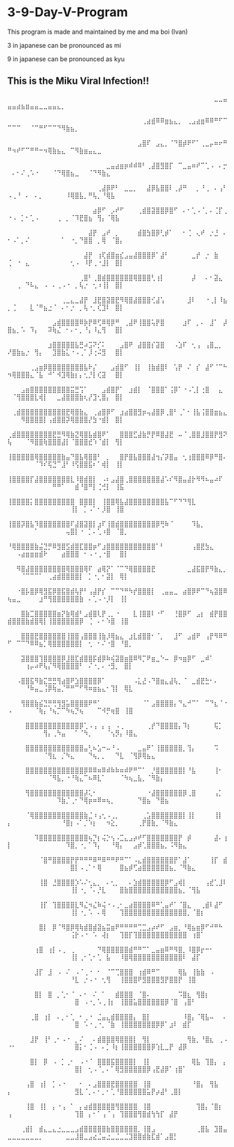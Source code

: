 # 3-9-Day-V-Program
This program is made and maintained by me and ma boi (Ivan)

3 in japanese can be pronounced as mi

9 in japanese can be pronounced as kyu

## This is the Miku Viral Infection!!

⠀⠀⠀⠀⠀⠀⠀⠀⠀⠀⠀⠀⠀⠀⠀⠀⠀⠀⠀⠀⠀⠀⠀⠀⠀⠀⠀⠀⠀⠀⠀⠀⠀⠀⠀⠀⠀⠀⠀⠀⠀⠀⠀⠀⠀⠀⣀⣀⣤⣤⣤⣴⣦⣶⣤⣤⣀⣀⣤⣤⣄⡀⠀⠀⠀⠀⠀⠀⠀⠀⠀⠀⠀⠀⠀⠀⠀⠀⠀⠀⠀⠀⠀⠀⠀⠀⠀⠀⠀⠀⠀⠀⠀⠀⠀⠀⠀⠀⠀⠀
⠀⠀⠀⠀⠀⠀⠀⠀⠀⠀⠀⠀⠀⠀⠀⠀⠀⠀⠀⠀⠀⠀⠀⠀⠀⠀⠀⠀⠀⠀⢀⣴⣾⠿⠿⣶⣦⣄⡀⠀⢀⣠⣴⣶⠿⠿⠛⠋⠉⠉⠉⠉⠀⠀⠈⠉⠛⠋⠉⠉⠙⠻⣷⣦⡀⠀⠀⠀⠀⠀⠀⠀⠀⠀⠀⠀⠀⠀⠀⠀⠀⠀⠀⠀⠀⠀⠀⠀⠀⠀⠀⠀⠀⠀⠀⠀⠀⠀⠀⠀
⠀⠀⠀⠀⠀⠀⠀⠀⠀⠀⠀⠀⠀⠀⠀⠀⠀⠀⠀⠀⠀⠀⠀⠀⠀⠀⠀⠀⠀⣠⣿⠏⠀⣠⣄⡀⠈⠙⣿⡾⠟⠋⠁⢀⣀⡤⠶⠖⠛⠛⠲⠞⠋⠉⠛⠛⠒⠲⢿⣷⣦⣄⠀⠉⠻⣷⣶⣤⣄⣀⠀⠀⠀⠀⠀⠀⠀⠀⠀⠀⠀⠀⠀⠀⠀⠀⠀⠀⠀⠀⠀⠀⠀⠀⠀⠀⠀⠀⠀⠀
⠀⠀⠀⠀⠀⠀⠀⠀⠀⠀⠀⠀⠀⠀⠀⠀⠀⠀⠀⠀⠀⠀⣀⣤⣴⣶⡶⠾⠾⠿⠃⢀⣼⣿⣻⣿⡏⠀⠉⣀⣤⠶⠞⠉⢁⠠⠀⠄⡒⠀⠄⠂⠌⢀⠡⠐⠀⠀⠀⠈⠙⢿⣿⣦⣀⠀⠀⠈⠙⠻⣷⣄⠀⠀⠀⠀⠀⠀⠀⠀⠀⠀⠀⠀⠀⠀⠀⠀⠀⠀⠀⠀⠀⠀⠀⠀⠀⠀⠀⠀
⠀⠀⠀⠀⠀⠀⠀⠀⠀⠀⠀⠀⠀⠀⠀⠀⠀⠀⠀⠀⢀⣼⡿⠟⠃⠀⣀⣀⡀⠀⠀⣼⡿⣧⣿⣿⠇⢀⡼⠛⠀⠀⡀⠘⢀⠀⠄⢠⠃⠠⢀⠘⠀⠄⠀⠄⡀⠀⠀⠀⠀⠀⠸⢿⣿⣧⡀⠛⢧⡀⠘⢿⣧⠀⠀⠀⠀⠀⠀⠀⠀⠀⠀⠀⠀⠀⠀⠀⠀⠀⠀⠀⠀⠀⠀⠀⠀⠀⠀⠀
⠀⠀⠀⠀⠀⠀⠀⠀⠀⠀⠀⠀⠀⠀⠀⠀⠀⠀⠀⣴⡿⠋⠀⡠⠞⠋⠀⠀⠀⢀⣾⣿⣽⣿⣿⡿⣿⠋⠀⠄⠂⢁⠠⠈⡀⠄⢈⡏⢀⠐⠠⠀⡁⠂⢁⠠⠀⠀⠀⠀⢀⠀⡀⠈⠹⣟⣿⣦⠀⢻⡄⠈⢿⣧⠀⠀⠀⠀⠀⠀⠀⠀⠀⠀⠀⠀⠀⠀⠀⠀⠀⠀⠀⠀⠀⠀⠀⠀⠀⠀
⠀⠀⠀⠀⠀⠀⠀⠀⠀⠀⠀⠀⠀⠀⠀⠀⠀⠀⣼⡟⠀⣠⠞⠀⡀⠀⠀⠀⠀⣾⣿⣳⣿⡿⢃⡾⠁⠀⠀⠂⢈⠀⢄⠞⠀⡐⣘⠀⠄⠂⠠⠁⡀⠌⠀⠀⠀⠀⠀⠀⠀⠁⠀⠐⡀⠙⣿⣿⠀⡀⢿⠀⠈⣿⡄⠀⠀⠀⠀⠀⠀⠀⠀⠀⠀⠀⠀⠀⠀⠀⠀⠀⠀⠀⠀⠀⠀⠀⠀⠀
⠀⠀⠀⠀⠀⠀⠀⠀⠀⠀⠀⠀⠀⠀⠀⠀⠀⣼⡟⠀⢰⢏⣾⣿⣶⣎⣠⣤⣼⣿⣿⣿⡿⠁⣼⠃⠀⠀⠀⠀⠀⣀⡞⠀⡐⠀⣷⠀⠀⢈⠀⠐⠀⣄⠀⠀⠀⠀⠀⠀⠀⠀⠀⢂⠠⠀⠸⡟⢀⠐⣸⡇⠀⣿⡇⠀⠀⠀⠀⠀⠀⠀⠀⠀⠀⠀⠀⠀⠀⠀⠀⠀⠀⠀⠀⠀⠀⠀⠀⠀
⠀⠀⠀⠀⠀⠀⠀⠀⠀⠀⠀⠀⠀⠀⠀⠀⢀⣿⠃⢀⣿⣾⣿⣿⣿⣿⣿⣿⢿⣿⣿⣿⢃⢰⡇⠀⠀⠀⠀⠀⠀⡼⠀⠀⠄⠂⣽⣄⠀⠀⠀⢀⠀⠙⠧⣄⠀⠠⠀⠄⢀⠠⠐⠀⡀⢧⡐⠀⢂⠰⢸⡇⠀⣿⡇⠀⠀⠀⠀⠀⠀⠀⠀⠀⠀⠀⠀⠀⠀⠀⠀⠀⠀⠀⠀⠀⠀⠀⠀⠀
⠀⠀⠀⠀⠀⠀⠀⠀⠀⠀⠀⠀⢀⣀⣄⣀⣼⡟⠀⣸⣟⣿⣽⣿⣟⠻⢿⣿⣼⣿⣿⣿⢊⣼⢡⠀⠀⠀⠀⠀⣸⠇⠀⠀⠐⢀⡇⠸⣦⡀⢈⠀⠀⠀⣇⠈⠛⣦⣐⠈⠀⠄⠂⡐⠀⡀⢧⠐⡀⢎⣹⠇⠀⣿⡇⠀⠀⠀⠀⠀⠀⠀⠀⠀⠀⠀⠀⠀⠀⠀⠀⠀⠀⠀⠀⠀⠀⠀⠀⠀
⠀⠀⠀⠀⠀⠀⠀⠀⠀⠀⣠⣾⣿⣿⣿⣿⠿⡷⡟⠿⢋⠿⢿⡿⠛⠀⢀⣼⠟⢸⣿⣿⢥⡟⣿⠀⠀⠀⠀⣰⠏⠀⡀⠄⠀⣸⠁⠀⡼⣿⣦⡀⠡⠀⠹⡄⠀⠀⠽⢷⣌⠀⠂⠄⠂⡀⠘⡄⠸⣄⢻⠀⠀⣿⡇⠀⠀⠀⠀⠀⠀⠀⠀⠀⠀⠀⠀⠀⠀⠀⠀⠀⠀⠀⠀⠀⠀⠀⠀⠀
⠀⠀⠀⠀⠀⠀⠀⠀⠀⣰⣿⣿⣿⣿⣿⣧⣛⠴⣩⠝⡊⠅⠀⠀⠀⣠⣿⠟⠀⣼⣿⣿⡎⣽⣿⠀⠀⠠⣱⠏⠀⢂⢠⠀⢠⣿⣀⡀⠀⠜⣿⣷⣦⡐⠀⢻⡄⠀⠀⣹⣿⣷⣅⠐⠠⢀⠁⡸⢐⠬⣻⠀⠀⣿⡇⠀⠀⠀⠀⠀⠀⠀⠀⠀⠀⠀⠀⠀⠀⠀⠀⠀⠀⠀⠀⠀⠀⠀⠀⠀
⠀⠀⠀⠀⠀⢀⣠⣶⡿⣿⣿⣿⣿⣿⣿⣿⣿⣧⠗⡌⠀⠀⠀⣠⣾⣿⠋⠀⢸⡇⠀⢸⣷⣾⣿⠇⠀⢡⡟⠀⠌⠀⡎⠀⣼⠋⠈⠉⠓⠲⢿⣿⣿⣿⣄⠈⣧⠀⠚⠁⠺⣹⢿⣷⡆⡄⢂⡘⡇⢎⣽⠀⠀⣿⡇⠀⠀⠀⠀⠀⠀⠀⠀⠀⠀⠀⠀⠀⠀⠀⠀⠀⠀⠀⠀⠀⠀⠀⠀⠀
⠀⠀⠀⣠⣶⣿⣿⣿⣿⣿⣿⣿⣿⣿⣭⣛⢩⠁⠀⠀⠀⣠⣾⣿⡟⠁⠀⣰⣾⡇⠀⠈⣿⣿⣿⠁⢨⡿⠁⠐⠠⢁⡇⢐⣿⠀⠀⣄⠀⠀⠈⢻⣿⣿⣿⣇⢾⡇⠀⠀⣀⣼⣿⣿⣿⣷⢆⡜⣹⢂⣿⡄⠀⣿⡇⠀⠀⠀⠀⠀⠀⠀⠀⠀⠀⠀⠀⠀⠀⠀⠀⠀⠀⠀⠀⠀⠀⠀⠀⠀
⠀⢀⣾⣿⣿⣿⣿⣿⣿⣿⣿⣿⣿⣟⢿⣿⣷⣄⠀⢀⣴⣿⡿⠋⠀⣰⣴⣿⣿⣻⡶⢤⣼⣿⡿⢀⣿⠃⢀⠁⠂⢸⣧⢨⣿⣿⣶⣦⣄⠀⠀⠀⠻⣿⣿⣿⣿⡇⢠⣾⣿⣿⡽⢿⣿⣿⣿⡜⣳⠐⣾⡇⠀⣿⡇⠀⠀⠀⠀⠀⠀⠀⠀⠀⠀⠀⠀⠀⠀⠀⠀⠀⠀⠀⠀⠀⠀⠀⠀
⢀⣾⣿⣿⣿⣿⣿⣿⣿⣿⣟⣛⠻⢿⣷⣝⢿⣿⣧⣾⣿⠟⠁⠀⠀⣿⣿⣿⣋⣼⣷⡛⡟⠿⣿⣼⣟⠀⠤⠈⢀⣿⣿⣸⣿⣿⡟⣻⠝⢧⠀⠀⠀⠈⠻⣿⣿⢷⣿⣿⣿⣼⡇⠈⣿⣿⣿⣞⠱⠈⣾⡇⠀⢻⡇⠀⠀⠀⠀⠀⠀⠀⠀⠀⠀⠀⠀⠀⠀⠀⠀⠀⠀⠀⠀⠀⠀⠀⠀
⢸⣿⣿⣿⣿⣿⢿⣿⣿⣿⣿⣿⣷⣤⠙⣿⣧⢿⣿⣿⠃⠀⡀⠀⠀⣿⡟⣿⣧⣿⣿⣿⣼⢲⡌⡽⣿⣤⠀⢂⢰⣿⣿⣿⠿⡿⠛⣿⠄⠀⠀⠀⠀⠀⠀⠈⠹⠎⢯⣙⠉⣸⠃⠸⢫⣿⣿⣯⠆⠁⢾⡇⠀⢸⡇⠀⠀⠀⠀⠀⠀⠀⠀⠀⠀⠀⠀⠀⠀⠀⠀⠀⠀⠀⠀⠀⠀⠀⠀⠀
⢸⣿⣿⣿⣿⡏⣼⣿⣿⣿⣿⣿⣿⣿⣇⠸⣿⣾⣿⡇⠀⠠⠆⣠⣼⣿⢀⣿⣿⣿⣿⣿⣿⣿⣼⠡⠎⠻⣿⣤⣼⡗⠻⠻⠦⣤⠴⠏⠀⠀⠀⠀⠀⠀⠀⠀⠀⠀⠀⠛⠛⠁⠀⠀⣾⠘⣿⠛⡇⢈⢚⡇⠀⢸⣯⠀⠀⠀⠀⠀⠀⠀⠀⠀⠀⠀⠀⠀⠀⠀⠀⠀⠀⠀⠀⠀⠀⠀⠀⠀
⢸⣿⣿⣿⣿⡅⣿⣿⣿⣿⣿⣿⣿⣿⣿⠀⣿⣿⣿⡇⠀⢸⣿⣿⢿⣧⣼⣿⣿⣿⣿⣿⣿⣿⣿⣧⠉⠋⠙⠙⢻⣇⠀⠀⠀⠀⠀⠀⠀⠀⠀⠀⠀⠀⠀⠀⠀⠀⠀⠀⠀⠀⠀⢸⡇⠀⡁⠠⠁⠂⡸⣿⠀⢸⣿⠀⠀⠀⠀⠀⠀⠀⠀⠀⠀⠀⠀⠀⠀⠀⠀⠀⠀⠀⠀⠀⠀⠀⠀⠀
⢸⣿⣿⡽⣿⣧⠹⣿⣿⣿⣿⣿⣿⣿⠏⣼⣿⣽⣿⡇⣰⠏⢸⣿⣾⣿⣿⣿⣿⣿⣿⣿⣿⡿⢛⠷⠈⠀⠀⠀⠀⠹⣧⡀⠀⠀⠀⠀⠀⠀⠀⠀⠀⠀⠀⠁⠀⠀⠀⠀⠀⠀⢤⣿⡇⠐⠀⡁⠄⢁⠰⣿⠀⠈⣿⡀⠀⠀⠀⠀⠀⠀⠀⠀⠀⠀⠀⠀⠀⠀⠀⠀⠀⠀⠀⠀⠀⠀⠀⠀
⠘⢿⣿⣿⣿⣿⣷⣬⣙⡛⠿⣻⣿⣫⣾⣿⣏⣿⣿⡶⠋⣰⣿⣿⣿⣿⣿⣿⣿⣿⣿⣿⣿⠁⠃⠀⠀⠀⠀⠀⠀⢠⣿⣟⣳⣄⠀⠀⠀⠀⠀⠠⣴⣶⣶⣶⣾⠗⠀⠀⠀⣴⣿⣿⣿⠀⠂⠠⠐⢀⠐⣿⠀⠀⣿⡇⠀⠀⠀⠀⠀⠀⠀⠀⠀⠀⠀⠀⠀⠀⠀⠀⠀⠀⠀⠀⠀⠀⠀⠀
⠀⠀⠻⣿⣼⣿⣿⣿⣿⣿⣿⣿⣿⢿⣿⣿⣿⢿⠏⠀⣴⢿⡝⠁⠈⠉⠙⢿⣿⣿⣿⣿⣟⠀⠀⠀⠀⠀⠀⠀⣀⣼⣯⣿⡟⠻⣷⣄⡀⠀⠀⠀⠈⠉⠉⠉⠁⠀⢀⣴⣾⣿⣿⣿⣿⡇⠀⡁⠐⡀⠂⣽⡇⠀⢿⡇⠀⠀⠀⠀⠀⠀⠀⠀⠀⠀⠀⠀⠀⠀⠀⠀⠀⠀⠀⠀⠀⠀⠀⠀
⠀⠀⠐⣿⡧⣿⡿⢿⣻⣯⡿⣿⣯⣿⣾⢧⡟⠃⢠⣼⡟⡎⠀⠉⠉⠙⠛⠳⡞⣿⣿⣿⡇⠀⢀⣤⣤⣀⠀⣴⣿⡿⠟⠉⠙⢦⣽⣿⠿⢦⣤⣀⠀⠀⠀⠀⣰⠛⢻⣿⣿⣿⣿⣿⣿⣷⠀⠄⢁⠠⠐⡸⡇⠀⢸⡇⠀⠀⠀⠀⠀⠀⠀⠀⠀⠀⠀⠀⠀⠀⠀⠀⠀⠀⠀⠀⠀⠀⠀⠀
⠀⠀⠀⣿⣷⣉⣿⣿⣿⣿⣿⣶⡝⣷⢿⣾⠃⣠⣾⣿⢇⡟⢀⡀⠐⠀⠀⠀⣇⢸⣿⣿⠇⠐⠋⠀⠀⢘⣿⡿⠋⠀⣠⡆⠀⣾⡟⣿⣿⣾⣿⣿⣿⣷⣾⣿⢿⡇⢸⣿⣿⣿⣿⣿⣿⡿⠀⢈⠀⠄⠂⠱⣿⠀⢸⣿⠀⠀⠀⠀⠀⠀⠀⠀⠀⠀⠀⠀⠀⠀⠀⠀⠀⠀⠀⠀⠀⠀⠀⠀
⠀⠀⠀⣿⣿⣿⣟⣿⣿⣿⣿⣿⣿⢸⣿⣿⢠⣿⣿⣿⢸⣷⡸⢿⣦⣄⠀⣰⣇⣾⣿⣿⠂⠈⡀⠀⠀⣸⠋⠀⣠⣾⠟⠀⢠⡟⠻⠿⠛⠋⠀⠉⠉⠙⠿⠿⣦⡁⢿⣿⣿⣿⣿⣿⣿⡇⠀⢂⠀⠂⠌⠐⣿⠀⠘⣿⡀⠀⠀⠀⠀⠀⠀⠀⠀⠀⠀⠀⠀⠀⠀⠀⠀⠀⠀⠀⠀⠀⠀⠀
⠀⠀⠀⣽⣿⣿⣿⢹⣿⣿⣿⣿⡿⣸⣿⣏⣾⣿⣿⡯⣾⡿⠷⢮⣽⣿⣶⣿⠿⠻⡉⠟⣶⣀⠑⠤⠀⡿⠲⣶⡿⠋⠀⣀⠾⠁⠀⠀⠀⠀⠀⠀⠀⢰⡤⠴⠟⢧⡌⠻⢿⣿⣿⣿⣿⠃⠀⠌⠐⡀⠄⠐⣻⡀⠀⣿⡇⠀⠀⠀⠀⠀⠀⠀⠀⠀⠀⠀⠀⠀⠀⠀⠀⠀⠀⠀⠀⠀⠀⠀
⠀⠀⠠⣿⣿⣯⠻⣷⣍⣛⣛⢻⣴⣿⠟⣱⣿⣿⣿⣿⡿⠁⠀⠀⠀⠀⠀⠀⠠⣅⣜⠠⠙⣿⣶⣄⣼⢧⡀⠈⠀⣀⣾⣟⣓⠂⠄⠀⠀⠀⠀⠀⠀⠘⠷⣤⣀⢨⡿⢷⣤⡈⠛⠛⠉⠋⠻⠶⣶⣦⣄⠂⢹⡇⠀⢿⣇⠀⠀⠀⠀⠀⠀⠀⠀⠀⠀⠀⠀⠀⠀⠀⠀⠀⠀⠀⠀⠀⠀⠀
⠀⠀⠀⢻⣿⣿⣷⣮⣙⡛⢛⢻⣻⣥⣿⣿⣿⣿⠟⠛⠁⠀⠀⠀⠀⠀⠀⠀⠀⠀⠈⠁⣠⣿⣿⣿⣿⡄⠙⣄⠚⠉⠁⠀⠉⠙⣆⠈⠐⠠⠀⠀⠀⠀⠀⠈⢷⡄⠘⢦⡉⠉⠳⢦⡙⢦⠀⠀⠀⠉⠺⡛⢶⣿⠀⢸⣿⠀⠀⠀⠀⠀⠀⠀⠀⠀⠀⠀⠀⠀⠀⠀⠀⠀⠀⠀⠀⠀⠀⠀
⠀⠀⠀⠀⣿⣿⣿⣿⣿⣿⣿⣿⣿⣿⣿⣿⡿⢁⠠⢠⠀⡄⢠⠀⠠⢀⠀⠀⠀⠀⠀⢀⡞⠙⣿⣿⣿⣿⡄⠹⡆⠀⠀⠀⠀⠀⢯⡁⠀⠀⠀⠀⠀⠀⠀⠀⠀⢻⡄⢀⠳⣤⠀⠀⠁⠈⠳⡀⠀⠀⠀⠈⢢⡻⡄⠸⣿⣄⠀⠀⠀⠀⠀⠀⠀⠀⠀⠀⠀⠀⠀⠀⠀⠀⠀⠀⠀⠀⠀⠀
⠀⠀⠀⠀⣿⣿⣿⣿⣿⣿⣿⣿⣿⣿⣿⣿⣿⣤⢃⠦⣡⠒⠤⠘⠠⠀⠀⠀⠀⣀⣤⠟⠁⢸⣿⣿⣿⣿⣿⡀⢹⡄⠀⠀⠀⠀⠩⠀⠀⠀⠀⠀⠀⠀⠀⠀⠀⠈⢻⣆⠀⡈⠳⣄⠀⠀⠀⠙⢦⡀⡀⠀⠀⠙⣇⠀⠈⢻⡿⢿⣦⣄⠀⠀⠀⠀⠀⠀⠀⠀⠀⠀⠀⠀⠀⠀⠀⠀⠀⠀
⠀⠀⠀⠀⣿⣿⣿⣿⣿⣿⣿⣿⣿⣿⣿⣿⣿⡿⠿⠿⠶⠿⠾⠷⠷⠶⠾⠟⠛⠉⠁⠀⡘⣿⣿⣿⣿⣿⣿⡇⠘⣧⠀⠀⠀⠀⢸⠂⠀⠀⠀⠀⠀⠀⠀⠀⠀⠀⠈⠻⣧⡀⠐⠘⢷⣄⠉⠦⠿⣇⠁⠀⠀⠀⠈⠳⢦⣀⣧⡀⠈⠻⣷⡄⠀⠀⠀⠀⠀⠀⠀⠀⠀⠀⠀⠀⠀⠀⠀⠀
⠀⠀⠀⠀⢻⣿⣿⣿⣿⣿⣿⣿⣿⣿⣿⣿⣿⡼⢅⠂⠀⠀⠀⠀⠀⠀⠀⠀⠀⠀⠀⠐⣼⣿⣿⣿⣿⣿⣿⡿⢀⣿⠀⠀⠀⠀⢠⡁⠀⠀⠀⠀⠀⠀⠀⠀⠀⠀⠀⠀⠹⣷⡈⢀⠂⠙⢿⡶⠶⠿⠶⢦⡀⠀⠀⠀⠀⠀⠙⣿⣦⠀⠙⣿⣦⠀⠀⠀⠀⠀⠀⠀⠀⠀⠀⠀⠀⠀⠀⠀
⠀⠀⠀⠀⠈⢿⣿⣿⣿⣿⣿⣿⣿⣿⣿⣿⣿⣷⣈⠰⢠⢂⠠⢀⡀⠀⠀⠀⠀⠀⢀⣡⣿⣿⣿⣿⣿⣿⣿⡇⢸⡇⠀⠀⠀⠀⢸⡇⠀⡄⠀⠀⠀⠀⠀⠀⠀⠀⠀⠀⠀⠘⣿⡆⠠⠁⡈⠱⡆⠀⠀⠲⣕⡀⠀⠀⠀⠀⢀⡟⣿⣷⡀⠈⠻⣷⣄⠀⠀⠀⠀⠀⠀⠀⠀⠀⠀⠀⠀⠀
⠀⠀⠀⠀⠀⠀⠹⣿⣿⣿⣿⣿⣿⣿⣿⣿⣿⣿⢦⡙⡆⢬⡑⢢⠠⣉⣄⣠⡴⠞⠋⣿⣿⣿⣿⣿⣿⣿⡟⠀⡾⠀⠀⠀⠀⠀⣼⠄⢰⡇⠀⠀⠀⠀⠀⠀⠀⠀⠀⠀⠀⠀⠹⣿⡀⠐⡀⠁⠹⡄⠀⠀⠘⢿⡄⠀⠀⣠⡾⢁⣿⣿⣿⣦⡀⠨⠻⣷⣄⠀⠀⠀⠀⠀⠀⠀⠀⠀⠀⠀
⠀⠀⠀⠀⠀⠀⠀⠈⣿⠛⣿⣿⣿⣿⡟⡟⠛⠛⠛⠿⠛⠿⠛⠛⠟⠛⠉⠁⠠⣄⣾⣿⣿⣿⣿⣿⣿⡟⠁⣼⠁⠀⠀⠀⠀⢸⡏⠀⣾⠀⠀⠀⠀⠀⠀⠀⠀⠀⠀⠀⠀⠀⠀⣿⡇⠠⢀⠁⠂⢿⠀⠀⠀⠀⣿⣦⡾⢋⣴⣿⣿⣿⣿⣿⣿⣦⡀⠈⠻⣷⣄⠀⠀⠀⠀⠀⠀⠀⠀⠀
⠀⠀⠀⠀⠀⠀⠀⢸⣿⠀⣘⣿⣿⣿⣿⡱⠡⠌⢂⣄⡀⠀⠄⢂⡀⠀⠀⠄⣱⣾⣿⣿⣿⣿⣿⡿⠋⣠⢾⡇⠀⠀⠀⠀⢠⣞⢁⣸⠇⠀⠀⠀⠀⠀⠀⠀⠀⠀⠀⠀⠀⠀⠀⢸⡇⠐⡀⠈⠄⡘⣇⠀⠀⠀⣿⣷⣿⣿⣿⣿⣿⣿⣿⣿⣿⣿⣿⣦⡀⠈⢻⣧⠀⠀⠀⠀⠀⠀⠀⠀
⠀⠀⠀⠀⠀⠀⠀⢸⡏⠀⢹⣿⣿⣿⣿⣇⠻⣌⠲⣌⠷⢬⠐⠠⢀⠂⣀⣴⣿⣿⣿⣿⠿⠛⢁⣤⠞⠁⠈⣿⣄⠀⠀⢀⣾⠇⣼⠋⠀⠀⠀⠀⠀⠀⠀⠀⠀⠀⠀⠀⠀⠀⠀⢸⡇⠐⡀⠡⠀⠄⢿⠀⠀⠀⢹⣿⣿⣿⣿⣿⣿⣿⣿⣿⣿⣿⣿⣿⣿⡀⠈⣿⡆⠀⠀⠀⠀⠀⠀⠀
⠀⠀⠀⠀⠀⠀⠀⣿⡇⠀⡿⠈⠻⣿⡿⢿⢷⣾⣿⣾⣽⣦⣭⣶⠟⠛⠛⠛⠛⢉⣉⣠⡴⠞⠋⠀⣠⣶⡀⠘⢿⣦⣶⡿⠋⠚⠛⠓⠀⠀⠀⠀⠀⠀⠀⠀⠀⠀⠀⠀⠀⠀⠀⢨⡗⠠⠐⠀⠡⠀⢼⡆⠀⠀⢹⣿⡏⢹⣿⣿⣿⣿⣿⣿⣿⣿⣿⣿⣿⠀⢰⣿⠁⠀⠀⠀⠀⠀⠀⠀
⠀⠀⠀⠀⠀⠀⢰⣿⠀⢰⡇⠠⢀⠀⢀⠀⠀⠀⠀⠀⠙⢿⣿⣿⣿⣿⣿⣾⠛⠛⠉⠁⣀⣤⣶⠿⠛⠻⣿⡀⠸⣿⡿⡖⠒⠂⠀⠀⠀⠀⠀⠀⠀⠀⠀⠀⠀⠀⠀⠀⠀⠀⠀⢸⡇⢀⠂⢁⠂⢁⠀⣧⠀⠀⠸⣿⢿⣿⣿⣿⣿⣿⣿⣿⣿⣿⣿⣿⠇⠀⣼⡏⠀⠀⠀⠀⠀⠀⠀⠀
⠀⠀⠀⠀⠀⠀⣸⡏⠀⣸⠀⠠⠀⠌⠀⠠⠈⢀⠐⠀⠂⠀⠈⠉⢉⣿⣿⣿⠀⢰⣾⠿⠛⠉⠀⠀⠀⠀⢿⣧⠀⢸⣷⣷⠀⠠⠀⠀⠀⠀⠀⠀⠀⠀⠀⠀⠀⠀⠀⠀⠀⠀⠀⠘⣇⠀⡐⠠⠐⠀⢂⢻⠀⠀⢸⣿⣿⣿⠟⣻⣿⣿⣿⣻⡟⣿⣿⡟⠀⢸⣿⠀⠀⠀⠀⠀⠀⠀⠀⠀
⠀⠀⠀⠀⠀⠀⣿⡇⠀⣿⠀⡀⢁⠂⠈⠀⠄⠂⠀⠌⠀⠁⠀⠀⣾⣿⣿⣿⠀⠈⣿⠄⠀⠀⠀⠀⠀⠀⠩⣿⣆⠀⢻⣿⡆⠀⠀⠀⠀⠀⠀⠀⠀⠀⠀⠀⠀⠀⠀⠀⠀⠀⠀⠀⣿⠀⠠⠐⡀⠡⢀⢸⡆⠀⢸⣿⣿⣥⣿⣿⣿⣿⣿⣿⡿⠈⣿⠀⢠⣿⠃⠀⠀⠀⠀⠀⠀⠀⠀⠀
⠀⠀⠀⠀⠀⢀⣿⠀⢰⡇⠀⠄⡀⠂⢁⠀⠂⢀⠐⠀⣈⣤⣄⣾⣿⣿⣿⣿⡄⠀⣿⡇⠀⠀⠀⠀⠀⠀⠀⠸⣿⡄⠈⢿⣧⠤⠀⠀⠄⠀⠀⠀⠀⠀⠀⠀⠀⠀⠀⠀⠀⠀⠀⠀⣿⠀⠡⠐⢀⠐⡀⠈⣷⠀⢸⣿⣿⣿⣿⣿⣿⣿⡿⡿⠁⣰⠇⠀⣾⡏⠀⠀⠀⠀⠀⠀⠀⠀⠀⠀
⠀⠀⠀⠀⠀⣸⡟⠀⢸⠃⢀⠂⠠⠐⠀⡀⠌⠀⠀⠄⣾⣿⣿⣿⢿⣿⣿⣿⡇⠀⢻⡇⠀⠀⠀⠀⠀⠀⠀⠀⢻⣷⡀⠘⣿⣆⠀⢀⠠⠐⠂⠀⠀⠀⠀⠀⠀⠀⠀⠀⠀⠀⠀⠀⣿⡅⠂⢈⠠⠀⠄⡁⠸⡆⢸⣿⣿⣿⣿⣿⣿⡿⢱⣇⣀⡟⠀⣼⡿⠀⠀⠀⠀⠀⠀⠀⠀⠀⠀⠀
⠀⠀⠀⠀⠀⣿⡇⠀⡿⠀⠠⠀⡁⢀⠂⠀⠠⠐⠈⠀⣿⣿⣿⣯⣿⣿⣿⣿⡇⠀⢸⡇⠀⠀⠀⠀⠀⠀⠀⠀⠀⢿⣧⠀⢹⣿⡄⠀⡄⠀⠀⠀⠀⠀⠀⠀⠀⠀⠀⠀⠀⠀⠀⠀⣿⡇⠀⢂⠠⠈⡀⠄⠁⢿⣻⣿⣿⣿⣿⣿⡿⢠⣟⣼⡿⠁⢰⣿⠁⠀⠀⠀⠀⠀⠀⠀⠀⠀⠀⠀
⠀⠀⠀⠀⢠⣿⠀⢰⡇⠀⡁⠠⠐⠀⠀⠀⠂⠀⠄⣠⣿⣿⣿⣟⣿⣿⣿⣿⣿⠀⢸⣿⠀⠀⠀⠀⠀⠀⠀⠀⠀⠘⣿⡄⠀⢻⣧⠀⠀⡄⠀⠀⠀⠀⠀⠀⠀⠀⠀⠀⠀⠀⠀⠀⣻⣇⠈⡀⠄⠂⡀⠂⢁⠘⣿⣿⣿⣿⣿⣿⣥⡟⡴⣼⠃⢀⣿⡇⠀⠀⠀⠀⠀⠀⠀⠀⠀⠀⠀⠀
⠀⠀⠀⠀⢸⣿⠀⢸⡇⠀⡄⠐⢠⠀⠁⠀⡄⣴⣾⣿⣿⣿⣿⣿⢻⣿⣿⣿⣿⠀⢸⣿⠀⠀⠀⠀⠀⠀⠀⠀⠀⠀⢹⣿⡄⠈⣿⡆⠀⢠⠀⠀⠀⠀⠀⠀⠀⠀⠀⠀⠀⠀⠀⠀⢹⣿⠀⡄⠂⠁⢠⠈⢠⠀⢹⣿⣿⣿⢻⣿⣾⢳⢳⡏⠀⣼⡟⠀⠀⠀⠀⠀⠀⠀⠀⠀⠀⠀⠀⠀
⠀⠀⠀⢀⣾⡇⠀⣾⣄⣀⣄⣐⣀⣀⣀⣠⣾⣿⣿⣿⣿⣿⣷⣿⣿⣿⣿⣿⣿⡀⢸⣿⣠⠀⠀⠀⠀⠀⠀⠀⠀⠀⢀⣿⣧⠀⣹⣿⣤⣀⣀⣀⣀⣀⣀⣀⡀⠀⠀⠀⠀⠀⣀⣀⣸⣿⣀⣠⣔⣈⣤⣐⣀⣈⣀⣈⣹⣿⣿⣾⣷⣏⣾⠁⣠⣿⡃⠀⠀⠀⠀⠀⠀⠀⠀⠀⠀⠀⠀
